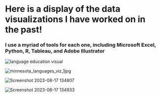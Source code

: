 <h1>Here is a display of the data visualizations I have worked on in the past!</h1>
<h3>I use a myriad of tools for each one, including Microsoft Excel, Python, R, Tableau, and Adobe Illustrator</h3>

![language education visual](https://github.com/rodr0595/dataviz/assets/100373224/147ff3ce-76df-49c3-b6ce-d569dcad052d)


![minnesota_languages_viz_1jpg](https://github.com/rodr0595/dataviz/assets/100373224/756da21f-9de0-4c5b-8411-5141e0c1a7dd)

![Screenshot 2023-08-17 134807](https://github.com/rodr0595/dataviz/assets/100373224/33727021-0ac1-450c-8f73-3cf4319c2794)

![Screenshot 2023-08-17 134933](https://github.com/rodr0595/dataviz/assets/100373224/f6988809-7388-4e73-bc52-9f3b4289eedf)
